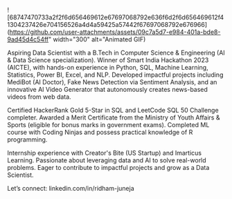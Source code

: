 
  ![68747470733a2f2f6d656469612e67697068792e636f6d2f6d656469612f41304237426e704156526a4d4a59425a57442f67697068792e676966](https://github.com/user-attachments/assets/09c7a5d7-e984-401a-bde8-9ad45d4c54ff" width="300" alt="Animated GIF)


Aspiring Data Scientist with a B.Tech in Computer Science & Engineering (AI & Data Science specialization). Winner of Smart India Hackathon 2023 (AICTE), with hands-on experience in Python, SQL, Machine Learning, Statistics, Power BI, Excel, and NLP. Developed impactful projects including MediBot (AI Doctor), Fake News Detection via Sentiment Analysis, and an innovative AI Video Generator that autonomously creates news-based videos from web data.

Certified HackerRank Gold 5-Star in SQL and LeetCode SQL 50 Challenge completer. Awarded a Merit Certificate from the Ministry of Youth Affairs & Sports (eligible for bonus marks in government exams). Completed ML course with Coding Ninjas and possess practical knowledge of R programming.

Internship experience with Creator's Bite (US Startup) and Imarticus Learning. Passionate about leveraging data and AI to solve real-world problems. Eager to contribute to impactful projects and grow as a Data Scientist.

Let’s connect: linkedin.com/in/ridham-juneja
